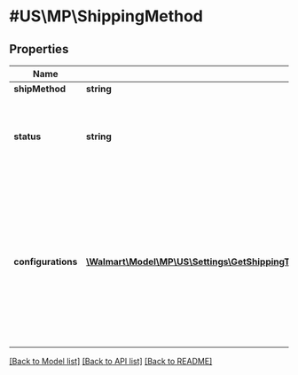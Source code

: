 # #US\MP\ShippingMethod

## Properties

Name | Type | Description | Notes
------------ | ------------- | ------------- | -------------
**shipMethod** | **string** | | Attribute | Description | Data Type | | ---- | ----------------- | ------- | | VALUE | All Marketplace Sellers must offer Value shipping to Walmart.com customers for items that can't ship within expected transit times for standard shipping. | string | | STANDARD | You are required to offer standard shipping to Walmart.com customers. | string | | TWO_DAY | If approved for this option, you'll provide free 2-day shipping to customers and your items will be enabled with the TwoDay delivery tag. | string | | FREIGHT | Heavy items which takes 6,7,8,9,10 days. | string | |
**status** | **string** | Shipping Method Status, Can be ACTIVE or INACTIVE status |
**configurations** | [**\Walmart\Model\MP\US\Settings\GetShippingTemplateDetails200ResponseShippingMethodsInnerConfigurationsInner[]**](GetShippingTemplateDetails200ResponseShippingMethodsInnerConfigurationsInner.md) | Contains an array of Regions, an array of Address Type, Transit Time and Per shipping charge or array of Tired Shipping Charge |


[[Back to Model list]](../) [[Back to API list]](../../Api/US/MP) [[Back to README]](../../README.md)
